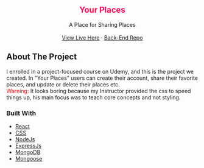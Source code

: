 <div align="center">
  <h2 align="center" style="color:#f05">Your Places</h2>
  <p align="center">
    A Place for Sharing Places
    <br />
    <br />
    <a href="https://your-places.netlify.app/">View Live Here</a>
    ·
    <a href="https://github.com/Abhijeet199/your-places-api">Back-End Repo</a>
  </p>
</div>


<!-- ABOUT THE PROJECT -->
## About The Project

I enrolled in a project-focused course on Udemy, and this is the project we created. In "Your Places" users can create their account, share their favorite places, and update or delete their places etc. <br />
<span style="color: red">Warning:</span> It looks boring because my Instructor provided the css to speed things up, his main focus was to teach core concepts and not styling.

### Built With
* [React](https://reactjs.org/)
* [CSS](https://en.wikipedia.org/wiki/CSS)
* [NodeJs](https://nodejs.org/)
* [ExpressJs](https://expressjs.com/)
* [MongoDB](https://www.mongodb.com/)
* [Mongoose](https://mongoosejs.com/)
